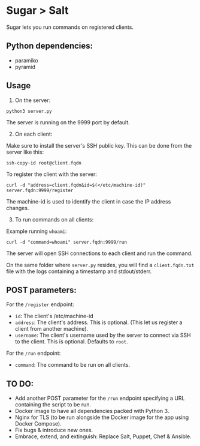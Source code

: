 # Sugar > Salt

Sugar lets you run commands on registered clients.

## Python dependencies:

- paramiko
- pyramid

## Usage

1. On the server:

`python3 server.py`

The server is running on the 9999 port by default.

2. On each client:

Make sure to install the server's SSH public key. This can be done from the server like this:

`ssh-copy-id root@client.fqdn`

To register the client with the server:

`curl -d "address=client.fqdn&id=$(</etc/machine-id)" server.fqdn:9999/register`

The machine-id is used to identify the client in case the IP address changes.

3. To run commands on all clients:

Example running `whoami`:

`curl -d "command=whoami" server.fqdn:9999/run`

The server will open SSH connections to each client and run the command.

On the same folder where `server.py` resides, you will find a `client.fqdn.txt` file with the logs containing a timestamp and stdout/stderr.

## POST parameters:

For the `/register` endpoint:

- `id`: The client's /etc/machine-id
- `address`: The client's address. This is optional. (This let us register a client from another machine).
- `username`: The client's username used by the server to connect via SSH to the client. This is optional. Defaults to `root`.

For the `/run` endpoint:

- `command`: The command to be run on all clients.

## TO DO:

- Add another POST parameter for the `/run` endpoint specifying a URL containing the script to be run.
- Docker image to have all dependencies packed with Python 3.
- Nginx for TLS (to be run alongside the Docker image for the app using Docker Compose).
- Fix bugs & introduce new ones.
- Embrace, extend, and extinguish: Replace Salt, Puppet, Chef & Ansible.